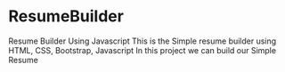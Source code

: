 # ResumeBuilder
Resume Builder Using Javascript
This is the Simple resume builder using HTML, CSS, Bootstrap, Javascript
In this project we can build our Simple Resume
